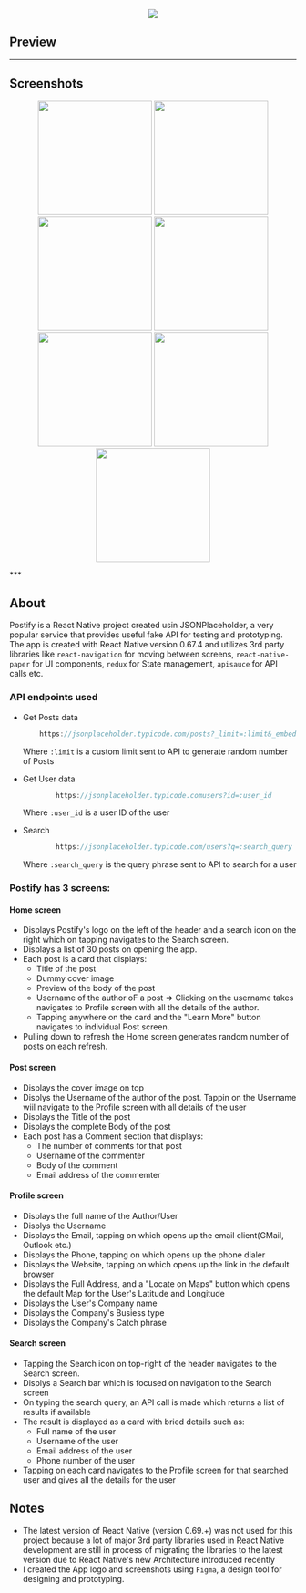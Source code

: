 <!-- App Name -->

<p align="center">
  <img src="./src/assets/images/Postify.svg">
</p>

## Preview

***
## Screenshots
<p align="center">
  <img src="./src/assets/screenshots/Splash.jpeg" width="200">
  <img src="./src/assets/screenshots/Home.jpeg" width="200">
  <img src="./src/assets/screenshots/Post.jpeg" width="200">
  <img src="./src/assets/screenshots/Post-Comments.jpeg" width="200">
  <img src="./src/assets/screenshots/Search-Start.jpeg" width="200">
  <img src="./src/assets/screenshots/Search-Results.jpeg" width="200">
  <img src="./src/assets/screenshots/Profile.jpeg" width="200">
</p>
*** 

## About
Postify is a React Native project created usin JSONPlaceholder, a very popular service that provides useful fake API for testing and prototyping.
The app is created with React Native version 0.67.4 and utilizes 3rd party libraries like ```react-navigation``` for moving between screens, ```react-native-paper``` for UI components, ```redux``` for State management, ```apisauce``` for API calls etc.

### API endpoints used
- Get Posts data

    ```javascript
        https://jsonplaceholder.typicode.com/posts?_limit=:limit&_embed=comments
    ```
    
    Where ```:limit``` is a custom limit sent to API to generate random number of Posts

- Get User data
    ```javascript
            https://jsonplaceholder.typicode.comusers?id=:user_id
    ```
    
    Where ```:user_id``` is a user ID of the user
    
- Search
    ```javascript
            https://jsonplaceholder.typicode.com/users?q=:search_query
    ```
    
    Where ```:search_query``` is the query phrase sent to API to search for a user


### Postify has 3 screens:
#### Home screen
  - Displays Postify's logo on the left of the header and a search icon on the right which on tapping navigates to the Search screen.
  - Displays a list of 30 posts on opening the app.
  - Each post is a card that displays:
      - Title of the post
      - Dummy cover image
      - Preview of the body of the post
      - Username of the author oF a post => Clicking on the username takes navigates to Profile screen with all the details of the author.
      - Tapping anywhere on the card and the "Learn More" button navigates to individual Post screen.
  - Pulling down to refresh the Home screen generates random number of posts on each refresh.

#### Post screen
  - Displays the cover image on top
  - Displys the Username of the author of the post. Tappin on the Username wiil navigate to the Profile screen with all details of the user
  - Displays the Title of the post
  - Displays the complete Body of the post
  - Each post has a Comment section that displays:
      - The number of comments for that post
      - Username of the commenter
      - Body of the comment
      - Email address of the commemter

 #### Profile screen
  - Displays the full name of the Author/User
  - Displys the Username
  - Displays the Email, tapping on which opens up the email client(GMail, Outlook etc.)
  - Displays the Phone, tapping on which opens up the phone dialer
  - Displays the Website, tapping on which opens up the link in the default browser
  - Displays the Full Address, and a "Locate on Maps" button which opens the default Map for the User's Latitude and Longitude
  - Displays the User's Company name
  - Displays the Company's Busiess type
  - Displays the Company's Catch phrase
    
#### Search screen
  - Tapping the Search icon on top-right of the header navigates to the Search screen.
  - Displys a Search bar which is focused on navigation to the Search screen
  - On typing the search query, an API call is made which returns a list of results if available
  - The result is displayed as a card with bried details such as:
      - Full name of the user
      - Username of the user
      - Email address of the user
      - Phone number of the user
  - Tapping on each card navigates to the Profile screen for that searched user and gives all the details for the user
 
## Notes
- The latest version of React Native (version 0.69.+) was not used for this project because a lot of major 3rd party libraries used in React Native development are still in process of migrating the libraries to the latest version due to React Native's new Architecture introduced recently
- I created the App logo and screenshots using ```Figma```, a design tool for designing and prototyping.